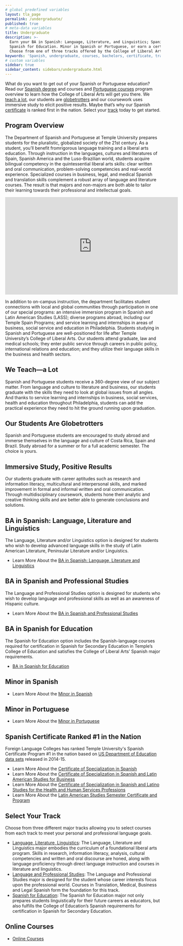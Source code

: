 ```yaml
---
# global predefined variables
layout: tla_page
permalink: /undergraduate/
published: true
# meta-data variables
title: Undergraduate
description: >-
  Earn your BA in Spanish: Language, Literature, and Linguistics; Spanish and Professional Studies, or
  Spanish for Education. Minor in Spanish or Portuguese, or earn a certificate in Spanish.
  Choose from one of three tracks offered by the College of Liberal Arts at Temple University.
keywords: 'Spanish, undergraduate, courses, bachelors, certificate, tracks'
# custom variables
sidebar: true
sidebar_content: sidebars/undergraduate.html
---
```

What do you want to get out of your Spanish or Portuguese education? Read our  [Spanish degree](#ba-in-spanish-language-literature-and-linguistics) and courses and [Portuguese courses](#minor-in-portuguese) program overview to learn how the College of Liberal Arts will get you there. We [teach a lot](#we-teach-a-lot), our students are [globetrotters](#our-students-are-globetrotters) and our coursework uses immersive study to elicit positive results. Maybe that’s why our Spanish [certificate](#spanish-certificate-ranked-1-in-the-nation) is ranked first in the nation. Select your [track](#select-your-track) today to get started.

## Program Overview

The Department of Spanish and Portuguese at Temple University prepares students for the pluralistic, globalized society of the 21st century. As a student, you’ll benefit fromrigorous language training and a liberal arts education. Through instruction in the languages, cultures and literatures of Spain, Spanish America and the Luso-Brazilian world, students acquire bilingual competency in the quintessential liberal arts skills: clear written and oral communication, problem-solving competencies and real-world experience. Specialized courses in business, legal, and medical Spanish and translation skills complement a robust array of language and literature courses. The result is that majors and non-majors are both able to tailor their learning towards their professional and intellectual goals.  

<div class="video-container">
  <iframe width="560" height="315" src="https://www.youtube.com/embed/hUEDdq7zl9E?rel=0" frameborder="0" allow="autoplay; encrypted-media" allowfullscreen></iframe>
</div>

In addition to on-campus instruction, the department facilitates student connections with local and global communities through participation in one of our special programs: an intensive immersion program in Spanish and Latin American Studies (LASS); diverse programs abroad, including our Temple Spain Programs; and service learning and internships in areas of business, social service and education in Philadelphia. Students studying in Spanish and Portuguese are well-positioned for life after Temple University’s College of Liberal Arts. Our students attend graduate, law and medical schools; they enter public service through careers in public policy, international relations and education; and they utilize their language skills in the business and health sectors.

## We Teach—a Lot
Spanish and Portuguese students receive a 360-degree view of our subject matter. From language and culture to literature and business, our students graduate with the skills they need to look at global issues from all angles. And thanks to service learning and internships in business, social services, health and education throughout Philadelphia, students can add the practical experience they need to hit the ground running upon graduation.

## Our Students Are Globetrotters
Spanish and Portuguese students are encouraged to study abroad and immerse themselves in the language and culture of Costa Rica, Spain and Brazil. Study abroad for a summer or for a full academic semester. The choice is yours.

## Immersive Study, Positive Results
Our students graduate with career aptitudes such as research and information literacy, multicultural and interpersonal skills, and marked improvement in formal and informal written and oral communication. Through multidisciplinary coursework, students hone their analytic and creative thinking skills and are better able to generate conclusions and solutions.

## BA in Spanish: Language, Literature and Linguistics
The Language, Literature and/or Linguistics option is designed for students who wish to develop advanced language skills in the study of Latin American Literature, Peninsular Literature and/or Linguistics.
- Learn More About the [BA in Spanish: Language, Literature and Linguistics](http://bulletin.temple.edu/undergraduate/liberal-arts/spanish-portuguese/ba-spanish-language-literature-linguistics-option/)

## BA in Spanish and Professional Studies
The Language and Professional Studies option is designed for students who wish to develop language and professional skills as well as an awareness of Hispanic culture.
- Learn More About the [BA in Spanish and Professional Studies](http://bulletin.temple.edu/undergraduate/liberal-arts/spanish-portuguese/ba-spanish-language-professional-studies-option/)

## BA in Spanish for Education
The Spanish for Education option includes the Spanish-language courses required for certification in Spanish for Secondary Education in Temple’s College of Education and satisfies the College of Liberal Arts’ Spanish major requirements.
- [BA in Spanish for Education](http://bulletin.temple.edu/undergraduate/liberal-arts/spanish-portuguese/ba-spanish-education-option/)

## Minor in Spanish
- Learn More About the [Minor in Spanish](http://bulletin.temple.edu/undergraduate/liberal-arts/spanish-portuguese/minor-spanish/)

## Minor in Portuguese
- Learn More About the [Minor in Portuguese](http://bulletin.temple.edu/undergraduate/liberal-arts/spanish-portuguese/minor-portuguese/)

## Spanish Certificate Ranked #1 in the Nation
Foreign Language Colleges has ranked Temple University's Spanish Certificate Program #1 in the nation based on [US Department of Education data sets](https://news.temple.edu/news/2016-06-30/spanish-certificate-programs-ranked-number-one-nationally) released in 2014-15.

- Learn More About the [Certificate of Specialization in Spanish](http://bulletin.temple.edu/undergraduate/liberal-arts/certificate-programs/certificate-spanish/)
- Learn More About the [Certificate of Specialization in Spanish and Latin American Studies for Business](http://bulletin.temple.edu/undergraduate/liberal-arts/certificate-programs/certificate-spanish-latin-american-studies-business/)
- Learn More About the [Certificate of Specialization in Spanish and Latino Studies for the Health and Human Services Professions](http://bulletin.temple.edu/undergraduate/liberal-arts/certificate-programs/certificate-spanish-latino-studies-health-human-services-professions/)
- Learn More About the [Latin American Studies Semester Certificate and Program](http://bulletin.temple.edu/undergraduate/liberal-arts/certificate-programs/certificate-latin-american-studies/)

## Select Your Track
Choose from three different major tracks allowing you to select courses from each track to meet your personal and professional language goals.

- [Language, Literature, Linguistics](http://bulletin.temple.edu/undergraduate/liberal-arts/spanish-portuguese/ba-spanish-language-literature-linguistics-option/#requirementstext): The Language, Literature and Linguistics major embodies the curriculum of a foundational liberal arts program. Skills in research, information literacy, analysis, cultural competencies and written and oral discourse are honed, along with language proficiency through direct language instruction and courses in literature and linguistics.
- [Language and Professional Studies](http://bulletin.temple.edu/undergraduate/liberal-arts/spanish-portuguese/ba-spanish-language-professional-studies-option/#requirementstext): The Language and Professional Studies major is designed for the student whose career interests focus upon the professional world. Courses in Translation, Medical, Business and Legal Spanish form the foundation for this track.
- [Spanish for Education](http://bulletin.temple.edu/undergraduate/liberal-arts/spanish-portuguese/ba-spanish-education-option/#requirementstext): The Spanish for Education major not only prepares students linguistically for their future careers as educators, but also fulfills the College of Education’s Spanish requirements for certification in Spanish for Secondary Education.

## Online Courses
- [Online Courses](https://develop.cla.temple.edu/spanish/undergraduate/#online-courses/)
